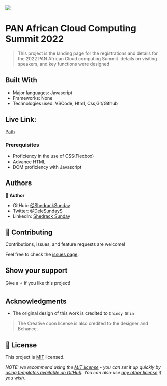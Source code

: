 
![](https://img.shields.io/badge/Microverse-blueviolet)

# PAN African Cloud Computing Summit 2022

> This project is the landing page for the registrations and details for 
>the 2022 PAN African Cloud computing Summit.
> details on visiting speakers, and key functions were designed 


## Built With

- Major languages: Javascript
- Frameworks: None
- Technologies used: VSCode, Html, Css,Git/Github

## Live Link:

[Path](https://livedemo.com)




### Prerequisites
- Proficiency in the use of CSS(Flexbox)
- Advance HTML
- DOM proficiency with Javascript

## Authors

👤 **Author**

- GitHub: [@ShedrackSunday](https://github.com/githubhandle)
- Twitter: [@DeleSundayS](https://twitter.com/ShedrackSunday)
- LinkedIn: [Shedrack Sunday](https://linkedin.com/in/Shedrack-Sunday)


## 🤝 Contributing

Contributions, issues, and feature requests are welcome!

Feel free to check the [issues page](../../issues/).

## Show your support

Give a ⭐️ if you like this project!

## Acknowledgments

- The original design of this work is credited to `Chindy Shin`
>The Creative coon license is also credited to the designer and Behance.

## 📝 License

This project is [MIT](./LICENSE) licensed.

_NOTE: we recommend using the [MIT license](https://choosealicense.com/licenses/mit/) - you can set it up quickly by [using templates available on GitHub](https://docs.github.com/en/communities/setting-up-your-project-for-healthy-contributions/adding-a-license-to-a-repository). You can also use [any other license](https://choosealicense.com/licenses/) if you wish._

